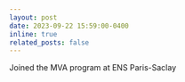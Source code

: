 ```yaml
---
layout: post
date: 2023-09-22 15:59:00-0400
inline: true
related_posts: false
---
```


Joined the MVA program at ENS Paris-Saclay
